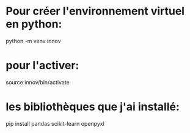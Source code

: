 # Pour créer l'environnement virtuel en python:

python -m venv innov

# pour l'activer:  

source innov/bin/activate

# les bibliothèques que j'ai installé:  

pip install pandas scikit-learn openpyxl
